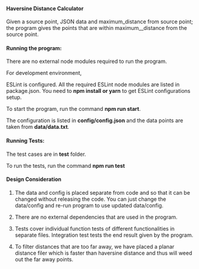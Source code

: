 
#### Haversine Distance Calculator

Given a source point, JSON data and maximum_distance from source point; the program gives the points that are within maximum__distance from the source point.


#### Running the program:

There are no external node modules required to run the program.

For development environment, 

ESLint is configured. All the required ESLint node modules are listed in package.json. You need to **npm install or yarn** to get ESLint configurations setup.

To start the program, run the command **npm run start**.

The configuration is listed in **config/config.json** and the data points are taken from **data/data.txt**.

#### Running Tests:

The test cases are in **test** folder.

To run the tests, run the command **npm run test**

#### Design Consideration

1. The data and config is placed separate from code and so that it can be changed without releasing the code. You can just change the data/config and re-run program to use updated data/config.

2. There are no external dependencies that are used in the program.

3. Tests cover individual function tests of different functionalities in separate files. Integration test tests the end result given by the program. 

4. To filter distances that are too far away, we have placed a planar distance filer which is faster than haversine distance and thus will weed out the far away points.
